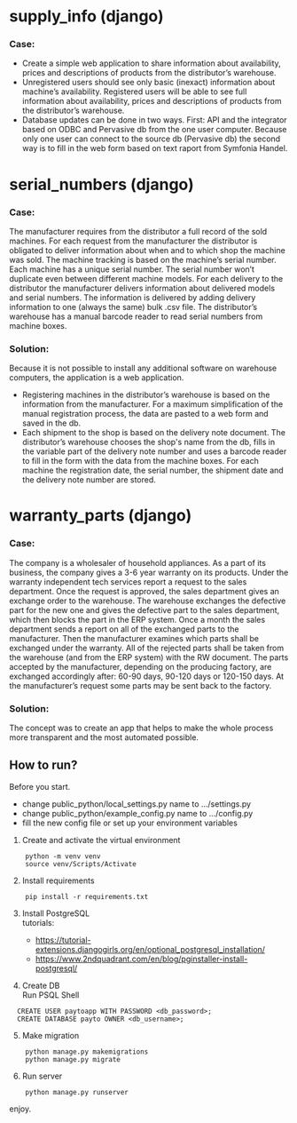 ﻿# supply_info (django)

### Case:

- Create a simple web application to share information about availability, prices and descriptions of products from the distributor’s warehouse. 
- Unregistered users should see only basic (inexact) information about machine’s availability.
Registered users will be able to see full information about availability, prices and descriptions of products from the distributor’s warehouse. 
- Database updates can be done in two ways. First: API and the integrator based on ODBC and Pervasive db from the one user computer. Because only one user can connect to the source db (Pervasive db) the second way is to fill in the web form based on text raport from Symfonia Handel. 

# serial_numbers (django)

### Case:

The manufacturer requires from the distributor a full record of the sold machines. For each request from the manufacturer the distributor is obligated to deliver information about when and to which shop the machine was sold. The machine tracking is based on the machine’s serial number. Each machine has a unique serial number. The serial number won’t duplicate even between different machine models. 
For each delivery to the distributor the manufacturer delivers information about delivered models and serial numbers. The information is delivered by adding delivery information to one (always the same) bulk .csv file.
The distributor’s warehouse has a manual barcode reader to read serial numbers from machine boxes. 

### Solution:

Because it is not possible to install any additional software on warehouse computers, the application is a web application. 
- Registering machines in the distributor’s warehouse is based on the information from the manufacturer. For a maximum simplification of the manual registration process, the data are pasted to a web form and saved in the db. 
- Each shipment to the shop is based on the delivery note document. The distributor’s warehouse chooses the shop's name from the db, fills in the variable part of the delivery note number and uses a barcode reader to fill in the form with the data from the machine boxes. For each machine the registration date, the serial number, the shipment date and the delivery note number are stored. 

# warranty_parts (django)

### Case: 

The company is a wholesaler of household appliances. As a part of its business, the company gives a 3-6 year warranty on its products. Under the warranty independent tech services report a request to the sales department. Once the request is approved, the sales department gives an exchange order to the warehouse. The warehouse exchanges the defective part for the new one and gives the defective part to the sales department, which then blocks the part in the ERP system. Once a month the sales department sends a report on all of the exchanged parts to the manufacturer. Then the manufacturer examines which parts shall be exchanged under the warranty. All of the rejected parts shall be taken from the warehouse (and from the ERP system) with the RW document. The parts accepted by the manufacturer, depending on the producing factory, are exchanged accordingly after: 60-90 days, 90-120 days or 120-150 days. At the manufacturer’s request some parts may be sent back to the factory. 

### Solution:

The concept was to create an app that helps to make the whole process more transparent and the most automated possible.


## How to run?

Before you start. 
- change public_python/local_settings.py name to .../settings.py
- change public_python/example_config.py name to .../config.py
- fill the new config file or set up your environment variables

1. Create and activate the virtual environment
```
    python -m venv venv
    source venv/Scripts/Activate
```

2. Install requirements
```
    pip install -r requirements.txt
```
3. Install PostgreSQL<br>
 tutorials:
   - https://tutorial-extensions.djangogirls.org/en/optional_postgresql_installation/
   - https://www.2ndquadrant.com/en/blog/pginstaller-install-postgresql/

4. Create DB<br>
  Run PSQL Shell
  ```
    CREATE USER paytoapp WITH PASSWORD <db_password>;
    CREATE DATABASE payto OWNER <db_username>;
  ```
5. Make migration
```
    python manage.py makemigrations
    python manage.py migrate
```
6. Run server
```
    python manage.py runserver
```
enjoy.
